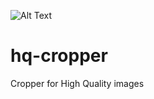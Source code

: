 ![Alt Text](https://github.com/isalikov/hq-cropper/blob/main/docs/example.gif?raw=true)

# hq-cropper

Cropper for High Quality images
